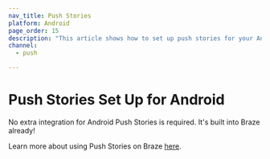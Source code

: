 ```yaml
---
nav_title: Push Stories
platform: Android
page_order: 15
description: "This article shows how to set up push stories for your Android application."
channel:
  - push

---
```


# Push Stories Set Up for Android

No extra integration for Android Push Stories is required. It's built into Braze already! 

Learn more about using Push Stories on Braze [here][1].

[1]: {{site.baseurl}}/user_guide/message_building_by_channel/push/push_stories/#push-stories
